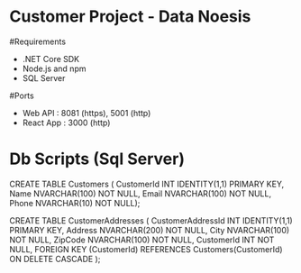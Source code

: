 # Customer Project - Data Noesis

#Requirements
- .NET Core SDK
- Node.js and npm
- SQL Server

#Ports
- Web API : 8081 (https), 5001 (http)
- React App : 3000 (http)

# Db Scripts (Sql Server)
 
CREATE TABLE Customers (
    CustomerId INT IDENTITY(1,1) PRIMARY KEY,
    Name NVARCHAR(100) NOT NULL,
    Email NVARCHAR(100) NOT NULL,
	Phone NVARCHAR(10) NOT NULL);



CREATE TABLE CustomerAddresses (
    CustomerAddressId INT IDENTITY(1,1) PRIMARY KEY,
    Address NVARCHAR(200) NOT NULL,
    City NVARCHAR(100) NOT NULL,
    ZipCode NVARCHAR(100) NOT NULL,
    CustomerId INT NOT NULL,
    FOREIGN KEY (CustomerId) REFERENCES Customers(CustomerId) ON DELETE CASCADE
);